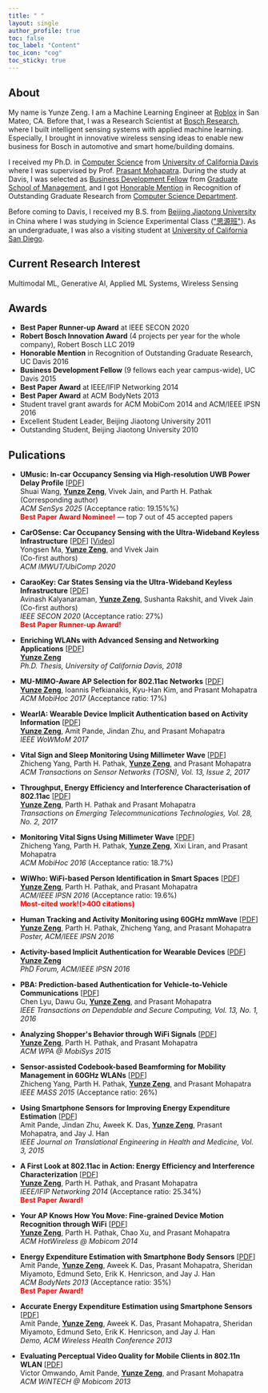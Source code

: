 ```yaml
---
title: " "
layout: single
author_profile: true
toc: false
toc_label: "Content"
toc_icon: "cog"
toc_sticky: true
---
```


## About

My name is Yunze Zeng. I am a Machine Learning Engineer at [Roblox](https://corp.roblox.com/) in San Mateo, CA. Before that, I was a Research Scientist at [Bosch Research](https://www.bosch.com/research/), where I built intelligent sensing systems with applied machine learning. Especially, I brought in innovative wireless sensing ideas to enable new business for Bosch in automotive and smart home/building domains.

I received my Ph.D. in [Computer Science](https://cs.ucdavis.edu/) from [University of California Davis](https://www.ucdavis.edu/) where I was supervised by Prof. [Prasant Mohapatra](https://faculty.engineering.ucdavis.edu/mohapatra/). During the study at Davis, I was selected as [Business Development Fellow](https://gsm.ucdavis.edu/profile/yunze-zeng) from [Graduate School of Management](https://gsm.ucdavis.edu/), and I got [Honorable Mention](https://cs.ucdavis.edu/news) in Recognition of Outstanding Graduate Research from [Computer Science Department](https://cs.ucdavis.edu/).

Before coming to Davis, I received my B.S. from [Beijing Jiaotong University](http://en.njtu.edu.cn/) in China where I was studying in Science Experimental Class (["思源班"](https://baike.baidu.com/item/%E6%80%9D%E6%BA%90%E7%8F%AD)). As an undergraduate, I was also a visiting student at [University of California San Diego](https://ucsd.edu/).

## Current Research Interest

Multimodal ML, Generative AI, Applied ML Systems, Wireless Sensing

## Awards

- **Best Paper Runner-up Award** at IEEE SECON 2020
- **Robert Bosch Innovation Award** (4 projects per year for the whole company), Robert Bosch LLC 2019
- **Honorable Mention** in Recognition of Outstanding Graduate Research, UC Davis 2016
- **Business Development Fellow** (9 fellows each year campus-wide), UC Davis 2015
- **Best Paper Award** at IEEE/IFIP Networking 2014
- **Best Paper Award** at ACM BodyNets 2013
- Student travel grant awards for ACM MobiCom 2014 and ACM/IEEE IPSN 2016
- Excellent Student Leader, Beijing Jiaotong University 2011
- Outstanding Student, Beijing Jiaotong University 2010

## Pulications

- **UMusic: In-car Occupancy Sensing via High-resolution UWB Power Delay Profile** [[PDF](/assets/pdfs/UMusic_ACM_SenSys_2025.pdf)]\
Shuai Wang, **<u>Yunze Zeng</u>**, Vivek Jain, and Parth H. Pathak\
(Corresponding author)\
*ACM SenSys 2025* (Acceptance ratio: 19.15%%)\
<span style="color:red">**Best Paper Award Nominee!**</span>  — top 7 out of 45 accepted papers

- **CarOSense: Car Occupancy Sensing with the Ultra-Wideband Keyless Infrastructure** [[PDF](/assets/pdfs/CarOSense_ACM_IWMUT_2020.pdf)] [[Video](https://www.youtube.com/watch?time_continue=8&v=rdTXv62inuM&feature=emb_logo)]\
Yongsen Ma, **<u>Yunze Zeng</u>**, and Vivek Jain\
(Co-first authors)\
*ACM IMWUT/UbiComp 2020*

- **CaraoKey: Car States Sensing via the Ultra-Wideband Keyless Infrastructure** [[PDF](/assets/pdfs/CaraoKey_IEEE_SECON_2020.pdf)]\
Avinash Kalyanaraman, **<u>Yunze Zeng</u>**, Sushanta Rakshit, and Vivek Jain\
(Co-first authors)\
*IEEE SECON 2020* (Acceptance ratio: 27%)\
<span style="color:red">**Best Paper Runner-up Award!**</span> 

- **Enriching WLANs with Advanced Sensing and Networking Applications** [[PDF](/assets/pdfs/YUNZE_ZENG_PHD_DISSERTATION.pdf)]\
**<u>Yunze Zeng</u>**\
*Ph.D. Thesis, University of California Davis, 2018*

- **MU-MIMO-Aware AP Selection for 802.11ac Networks** [[PDF](/assets/pdfs/MAPS_ACM_MobiHoc_2017.pdf)]\
**<u>Yunze Zeng</u>**, Ioannis Pefkianakis, Kyu-Han Kim, and Prasant Mohapatra\
*ACM MobiHoc 2017* (Acceptance ratio: 17%)

- **WearIA: Wearable Device Implicit Authentication based on Activity Information** [[PDF](/assets/pdfs/WearIA_IEEE_WoWMoM_2017.pdf)]\
**<u>Yunze Zeng</u>**, Amit Pande, Jindan Zhu, and Prasant Mohapatra\
*IEEE WoWMoM 2017*

- **Vital Sign and Sleep Monitoring Using Millimeter Wave** [[PDF](/assets/pdfs/Vital_ACM_TOSN_2017.pdf)]\
Zhicheng Yang, Parth H. Pathak, **<u>Yunze Zeng</u>**, and Prasant Mohapatra\
*ACM Transactions on Sensor Networks (TOSN), Vol. 13, Issue 2, 2017*

- **Throughput, Energy Efficiency and Interference Characterisation of 802.11ac** [[PDF](/assets/pdfs/ac_ETT_2017.pdf)]\
**<u>Yunze Zeng</u>**, Parth H. Pathak and Prasant Mohapatra\
*Transactions on Emerging Telecommunications Technologies, Vol. 28, No. 2, 2017*

- **Monitoring Vital Signs Using Millimeter Wave** [[PDF](/assets/pdfs/Vital_ACM_MobiHoc_2016.pdf)]\
Zhicheng Yang, Parth H. Pathak, **<u>Yunze Zeng</u>**, Xixi Liran, and Prasant Mohapatra\
*ACM MobiHoc 2016* (Acceptance ratio: 18.7%)

- **WiWho: WiFi-based Person Identification in Smart Spaces** [[PDF](/assets/pdfs/WiWho_IPSN_2016.pdf)]\
**<u>Yunze Zeng</u>**, Parth H. Pathak, and Prasant Mohapatra\
*ACM/IEEE IPSN 2016* (Acceptance ratio: 19.6%)\
<span style="color:red">**Most-cited work!(>400 citations)**</span> 

- **Human Tracking and Activity Monitoring using 60GHz mmWave** [[PDF](/assets/pdfs/Tracking_IPSN_poster_2016.pdf)]\
**<u>Yunze Zeng</u>**, Parth H. Pathak, Zhicheng Yang, and Prasant Mohapatra\
*Poster, ACM/IEEE IPSN 2016*

- **Activity-based Implicit Authentication for Wearable Devices** [[PDF](/assets/pdfs/IA_IPSN_PHD_Forum.pdf)]\
**<u>Yunze Zeng</u>**\
*PhD Forum, ACM/IEEE IPSN 2016*

- **PBA: Prediction-based Authentication for Vehicle-to-Vehicle Communications** [[PDF](/assets/pdfs/PBA_IEEE_TDSC_2016.pdf)]\
Chen Lyu, Dawu Gu, **<u>Yunze Zeng</u>**, and Prasant Mohapatra\
*IEEE Transactions on Dependable and Secure Computing, Vol. 13, No. 1, 2016*

- **Analyzing Shopper's Behavior through WiFi Signals** [[PDF](/assets/pdfs/Shopper_WiFi_ACM_WPA_2015.pdf)]\
**<u>Yunze Zeng</u>**, Parth H. Pathak, and Prasant Mohapatra\
*ACM WPA @ MobiSys 2015*

- **Sensor-assisted Codebook-based Beamforming for Mobility Management in 60GHz WLANs** [[PDF](/assets/pdfs/IEEE_MASS_2015.pdf)]\
Zhicheng Yang, Parth H. Pathak, **<u>Yunze Zeng</u>**, and Prasant Mohapatra\
*IEEE MASS 2015* (Acceptance ratio: 26%)

- **Using Smartphone Sensors for Improving Energy Expenditure Estimation** [[PDF](/assets/pdfs/EEE_IEEE_JTEHM_2015.pdf)]\
Amit Pande, Jindan Zhu, Aweek K. Das, **<u>Yunze Zeng</u>**, Prasant Mohapatra, and Jay J. Han\
*IEEE Journal on Translational Engineering in Health and Medicine, Vol. 3, 2015*

- **A First Look at 802.11ac in Action: Energy Efficiency and Interference Characterization** [[PDF](/assets/pdfs/First_Look_80211ac_Networking_2014.pdf)]\
**<u>Yunze Zeng</u>**, Parth H. Pathak, and Prasant Mohapatra\
*IEEE/IFIP Networking 2014* (Acceptance ratio: 25.34%)\
<span style="color:red">**Best Paper Award!**</span> 

- **Your AP Knows How You Move: Fine-grained Device Motion Recognition through WiFi** [[PDF](/assets/pdfs/APsense_ACM_HotWireless_2014.pdf)]\
**<u>Yunze Zeng</u>**, Parth H. Pathak, Chao Xu, and Prasant Mohapatra\
*ACM HotWireless @ Mobicom 2014*

- **Energy Expenditure Estimation with Smartphone Body Sensors** [[PDF](/assets/pdfs/EEE_ACM_BodyNets_2013.pdf)]\
Amit Pande, **<u>Yunze Zeng</u>**, Aweek K. Das, Prasant Mohapatra, Sheridan Miyamoto, Edmund Seto, Erik K. Henricson, and Jay J. Han\
*ACM BodyNets 2013* (Acceptance ratio: 35%)\
<span style="color:red">**Best Paper Award!**</span> 

- **Accurate Energy Expenditure Estimation using Smartphone Sensors** [[PDF](/assets/pdfs/EEE_ACM_WirelessHealth-Demo.pdf)]\
Amit Pande, **<u>Yunze Zeng</u>**, Aweek K. Das, Prasant Mohapatra, Sheridan Miyamoto, Edmund Seto, Erik K. Henricson, and Jay J. Han\
*Demo, ACM Wireless Health Conference 2013*

- **Evaluating Perceptual Video Quality for Mobile Clients in 802.11n WLAN** [[PDF](/assets/pdfs/Video_ACM_WiNTECH_2013.pdf)]\
Victor Omwando, Amit Pande, **<u>Yunze Zeng</u>**, and Prasant Mohapatra\
*ACM WiNTECH @ Mobicom 2013*
